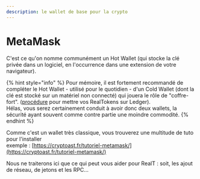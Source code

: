 ```yaml
---
description: le wallet de base pour la crypto
---
```


# MetaMask

C'est ce qu'on nomme communément un Hot Wallet (qui stocke la clé privée dans un logiciel, en l'occurrence dans une extension de votre navigateur).

{% hint style="info" %}
Pour mémoire, il est fortement recommandé de compléter le Hot Wallet - utilisé pour le quotidien - d'un Cold Wallet (dont la clé est  stocké sur un matériel non connecté) qui jouera le rôle de "coffre-fort". ([procédure](../../securite/passer-vos-realtokens-sur-ledger.md) pour mettre vos RealTokens sur Ledger).\
Hélas, vous serez certainement conduit à avoir donc deux wallets, la sécurité ayant souvent comme contre partie une moindre commodité.
{% endhint %}

Comme c'est un wallet très classique, vous trouverez une multitude de tuto pour l'installer \
&#x20;                    exemple : [https://cryptoast.fr/tutoriel-metamask/](https://cryptoast.fr/tutoriel-metamask/)

Nous ne traiterons ici que ce qui peut vous aider pour RealT : soit, les ajout de réseau, de jetons et les RPC...

